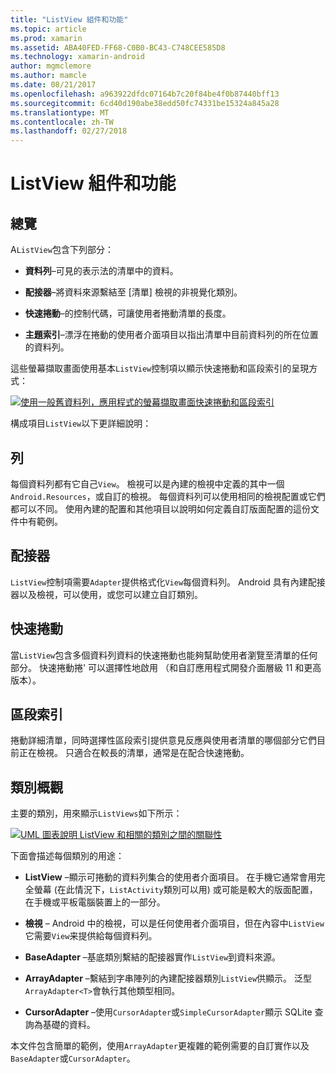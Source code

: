 ```yaml
---
title: "ListView 組件和功能"
ms.topic: article
ms.prod: xamarin
ms.assetid: ABA40FED-FF68-C0B0-BC43-C748CEE585D8
ms.technology: xamarin-android
author: mgmclemore
ms.author: mamcle
ms.date: 08/21/2017
ms.openlocfilehash: a963922dfdc07164b7c20f84be4f0b87440bff13
ms.sourcegitcommit: 6cd40d190abe38edd50fc74331be15324a845a28
ms.translationtype: MT
ms.contentlocale: zh-TW
ms.lasthandoff: 02/27/2018
---
```

# <a name="listview-parts-and-functionality"></a>ListView 組件和功能

<a name="overview" />

## <a name="overview"></a>總覽

A`ListView`包含下列部分：

- **資料列**&ndash;可見的表示法的清單中的資料。

- **配接器**&ndash;將資料來源繫結至 [清單] 檢視的非視覺化類別。

- **快速捲動**&ndash;的控制代碼，可讓使用者捲動清單的長度。

- **主題索引**&ndash;漂浮在捲動的使用者介面項目以指出清單中目前資料列的所在位置的資料列。

這些螢幕擷取畫面使用基本`ListView`控制項以顯示快速捲動和區段索引的呈現方式：

[![使用一般舊資料列，應用程式的螢幕擷取畫面快速捲動和區段索引](parts-and-functionality-images/listviewparts.png)](parts-and-functionality-images/listviewparts.png)

構成項目`ListView`以下更詳細說明：

<a name="Rows" />

## <a name="rows"></a>列

每個資料列都有它自己`View`。 檢視可以是內建的檢視中定義的其中一個`Android.Resources`，或自訂的檢視。 每個資料列可以使用相同的檢視配置或它們都可以不同。 使用內建的配置和其他項目以說明如何定義自訂版面配置的這份文件中有範例。

<a name="Adapter" />

## <a name="adapter"></a>配接器

`ListView`控制項需要`Adapter`提供格式化`View`每個資料列。 Android 具有內建配接器以及檢視，可以使用，或您可以建立自訂類別。

<a name="Fast_Scrolling" />

## <a name="fast-scrolling"></a>快速捲動

當`ListView`包含多個資料列資料的快速捲動也能夠幫助使用者瀏覽至清單的任何部分。 快速捲動捲' 可以選擇性地啟用 （和自訂應用程式開發介面層級 11 和更高版本）。

<a name="Section_Index" />

## <a name="section-index"></a>區段索引

捲動詳細清單，同時選擇性區段索引提供意見反應與使用者清單的哪個部分它們目前正在檢視。 只適合在較長的清單，通常是在配合快速捲動。

<a name="Classes_Overview" />

## <a name="classes-overview"></a>類別概觀

主要的類別，用來顯示`ListViews`如下所示：

[![UML 圖表說明 ListView 和相關的類別之間的關聯性](parts-and-functionality-images/image2.png)](parts-and-functionality-images/image2.png)

下面會描述每個類別的用途：

- **ListView** &ndash;顯示可捲動的資料列集合的使用者介面項目。 在手機它通常會用完全螢幕 (在此情況下，`ListActivity`類別可以用) 或可能是較大的版面配置，在手機或平板電腦裝置上的一部分。

- **檢視** &ndash; Android 中的檢視，可以是任何使用者介面項目，但在內容中`ListView`它需要`View`来提供給每個資料列。

- **BaseAdapter** &ndash;基底類別繫結的配接器實作`ListView`到資料來源。

- **ArrayAdapter** &ndash;繫結到字串陣列的內建配接器類別`ListView`供顯示。 泛型`ArrayAdapter<T>`會執行其他類型相同。

- **CursorAdapter** &ndash;使用`CursorAdapter`或`SimpleCursorAdapter`顯示 SQLite 查詢為基礎的資料。

本文件包含簡單的範例，使用`ArrayAdapter`更複雜的範例需要的自訂實作以及`BaseAdapter`或`CursorAdapter`。


